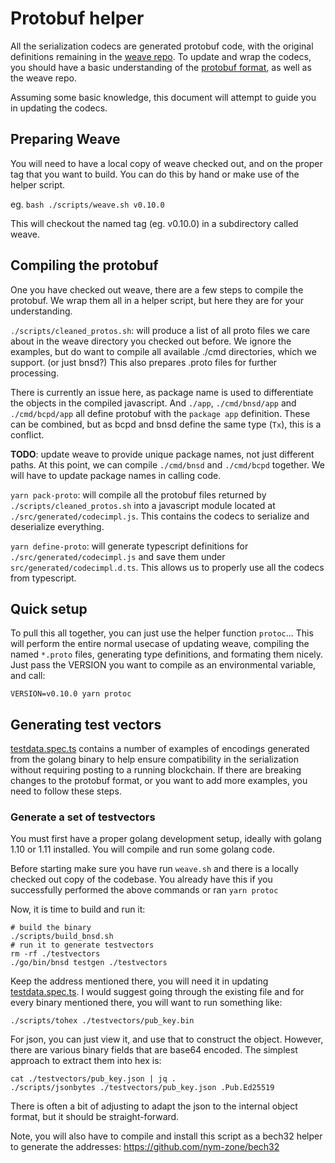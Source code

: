 # Protobuf helper

All the serialization codecs are generated protobuf code, with the original
definitions remaining in the [weave repo](https://github.com/iov-one/weave). To
update and wrap the codecs, you should have a basic understanding of the
[protobuf format](https://developers.google.com/protocol-buffers/docs/proto3),
as well as the weave repo.

Assuming some basic knowledge, this document will attempt to guide you in
updating the codecs.

## Preparing Weave

You will need to have a local copy of weave checked out, and on the proper tag
that you want to build. You can do this by hand or make use of the helper
script.

eg. `bash ./scripts/weave.sh v0.10.0`

This will checkout the named tag (eg. v0.10.0) in a subdirectory called weave.

## Compiling the protobuf

One you have checked out weave, there are a few steps to compile the protobuf.
We wrap them all in a helper script, but here they are for your understanding.

`./scripts/cleaned_protos.sh`: will produce a list of all proto files we care
about in the weave directory you checked out before. We ignore the examples, but
do want to compile all available ./cmd directories, which we support. (or just
bnsd?) This also prepares .proto files for further processing.

There is currently an issue here, as package name is used to differentiate the
objects in the compiled javascript. And `./app`, `./cmd/bnsd/app` and
`./cmd/bcpd/app` all define protobuf with the `package app` definition. These
can be combined, but as bcpd and bnsd define the same type (`Tx`), this is a
conflict.

**TODO**: update weave to provide unique package names, not just different
paths. At this point, we can compile `./cmd/bnsd` and `./cmd/bcpd` together. We
will have to update package names in calling code.

`yarn pack-proto`: will compile all the protobuf files returned by
`./scripts/cleaned_protos.sh` into a javascript module located at
`./src/generated/codecimpl.js`. This contains the codecs to serialize and
deserialize everything.

`yarn define-proto`: will generate typescript definitions for
`./src/generated/codecimpl.js` and save them under
`src/generated/codecimpl.d.ts`. This allows us to properly use all the codecs
from typescript.

## Quick setup

To pull this all together, you can just use the helper function `protoc`... This
will perform the entire normal usecase of updating weave, compiling the named
`*.proto` files, generating type definitions, and formating them nicely. Just
pass the VERSION you want to compile as an environmental variable, and call:

`VERSION=v0.10.0 yarn protoc`

## Generating test vectors

[testdata.spec.ts](./src/testdata.spec.ts) contains a number of examples of
encodings generated from the golang binary to help ensure compatibility in the
serialization without requiring posting to a running blockchain. If there are
breaking changes to the protobuf format, or you want to add more examples, you
need to follow these steps.

### Generate a set of testvectors

You must first have a proper golang development setup, ideally with golang 1.10
or 1.11 installed. You will compile and run some golang code.

Before starting make sure you have run `weave.sh` and there is a locally checked
out copy of the codebase. You already have this if you successfully performed
the above commands or ran `yarn protoc`

Now, it is time to build and run it:

```shell
# build the binary
./scripts/build_bnsd.sh
# run it to generate testvectors
rm -rf ./testvectors
./go/bin/bnsd testgen ./testvectors
```

Keep the address mentioned there, you will need it in updating
[testdata.spec.ts](./src/testdata.spec.ts). I would suggest going through the
existing file and for every binary mentioned there, you will want to run
something like:

```shell
./scripts/tohex ./testvectors/pub_key.bin
```

For json, you can just view it, and use that to construct the object. However,
there are various binary fields that are base64 encoded. The simplest approach
to extract them into hex is:

```shell
cat ./testvectors/pub_key.json | jq .
./scripts/jsonbytes ./testvectors/pub_key.json .Pub.Ed25519
```

There is often a bit of adjusting to adapt the json to the internal object
format, but it should be straight-forward.

Note, you will also have to compile and install this script as a bech32 helper
to generate the addresses: https://github.com/nym-zone/bech32
